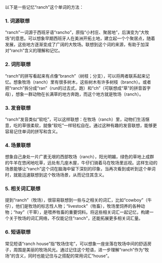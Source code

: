 以下是一些记忆“ranch”这个单词的方法：

### 1. 词源联想
“ranch”一词源于西班牙语“rancho”，原指“小村庄、聚居地”，后演变为“大牧场”的意思。可以想象早期西班牙人在美洲开拓土地，建立起一个个聚居点，随着发展，这些地方逐渐变成了广阔的大牧场。联想到这个词的来源，有助于加深对“ranch”含义的理解和记忆。

### 2. 词形联想
“ranch”的拼写看起来有点像“branch”（树枝；分支），可以将两者联系起来记忆。想象牧场（ranch）里有很多树木，这些树木有许多树枝（branch）。或者把“ranch”拆分成“ran”（run的过去式，跑）和“ch”（可联想成“草”的拼音首字母），想象一群动物在长满草的地方奔跑，而这个地方就是牧场（ranch）。

### 3. 发音联想
“ranch”发音类似“软吃”，可以这样联想：在牧场（ranch）里，动物们生活惬意，吃的草很柔软，就像“软吃”一样轻松自在。通过这种有趣的发音联想，能够更容易记住单词的拼写和含义。

### 4. 场景联想
想象自己身处一片广袤无垠的西部牧场（ranch），阳光明媚，绿色的草地上成群的牛羊在悠闲地吃草，远处有几座木屋，牛仔们骑着马在牧场里巡视。这样生动的场景能够让“ranch”这个词在脑海中留下深刻的印象，当再次看到或听到这个单词时，就能迅速联想到这个牧场场景，从而记住其含义。

### 5. 相关词汇联想
提到“ranch”（牧场），很容易联想到一些与之相关的词汇，比如“cowboy”（牛仔），他们是牧场的标志性人物；“livestock”（牲畜），牧场里饲养的各种动物；“hay”（干草），是喂养牲畜的重要饲料。将这些相关词汇一起记忆，构建一个关于牧场的词汇网络，不仅能记住“ranch”，还能拓展更多相关词汇量。

### 6. 短语联想
常见短语“ranch house”指“牧场住宅”，可以想象一座坐落在牧场中间的舒适房子，周围是美丽的牧场风光。通过记住这个短语，进一步理解“ranch”作为“牧场”的含义，同时也能记住与之搭配的常用词汇“house”。 